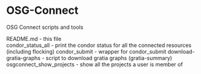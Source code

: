 OSG-Connect
===========

OSG Connect scripts and tools


README.md		 - this file	
condor_status_all	 - print the condor status for all the connected resources (including flocking)
condor_submit		 - wrapper for condor_submit
download-gratia-graphs	 - script to download gratia graphs (gratia-summary)
osgconnect_show_projects - show all the projects a user is member of

